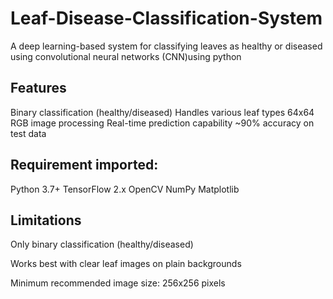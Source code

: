 # Leaf-Disease-Classification-System
A deep learning-based system for classifying leaves as healthy or diseased using convolutional neural networks (CNN)using python

## Features
Binary classification (healthy/diseased)
Handles various leaf types
64x64 RGB image processing
Real-time prediction capability
~90% accuracy on test data

## Requirement imported:
Python 3.7+
TensorFlow 2.x
OpenCV
NumPy
Matplotlib

## Limitations

Only binary classification (healthy/diseased)

Works best with clear leaf images on plain backgrounds

Minimum recommended image size: 256x256 pixels


